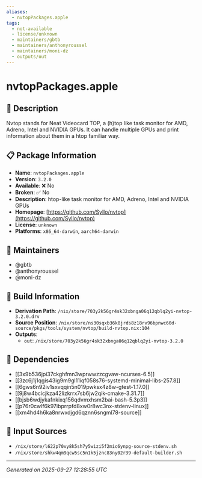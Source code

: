 ```yaml
---
aliases:
  - nvtopPackages.apple
tags:
  - not-available
  - license/unknown
  - maintainers/gbtb
  - maintainers/anthonyroussel
  - maintainers/moni-dz
  - outputs/out
---
```


# nvtopPackages.apple

## 📝 Description

Nvtop stands for Neat Videocard TOP, a (h)top like task monitor for AMD, Adreno, Intel and NVIDIA GPUs.
It can handle multiple GPUs and print information about them in a htop familiar way.


## 📋 Package Information

- **Name**: `nvtopPackages.apple`
- **Version**: `3.2.0`
- **Available**: ❌ No
- **Broken**: ✅ No
- **Description**: htop-like task monitor for AMD, Adreno, Intel and NVIDIA GPUs
- **Homepage**: [https://github.com/Syllo/nvtop](https://github.com/Syllo/nvtop)
- **License**: `unknown`
- **Platforms**: `x86_64-darwin`, `aarch64-darwin`
## 👥 Maintainers

- @gbtb
- @anthonyroussel
- @moni-dz


## 🔧 Build Information

- **Derivation Path**: `/nix/store/703y2k56gr4sk32xbnga06q12qblq2yi-nvtop-3.2.0.drv`
- **Source Position**: `/nix/store/ns30sqxb36k8jrds8z18rv96bpnwc60d-source/pkgs/tools/system/nvtop/build-nvtop.nix:104`
- **Outputs**:
  - `out`:  `/nix/store/703y2k56gr4sk32xbnga06q12qblq2yi-nvtop-3.2.0`

## 🔗 Dependencies

- [[3x9b536jpi37ckghfmn3wprwwzzcgvaw-ncurses-6.5]]
- [[3zc6j1j1qgis43ig9m9gl11iqf058s76-systemd-minimal-libs-257.8]]
- [[6gws6n92iv1sxvqqin5n019pwksx4z8w-gtest-1.17.0]]
- [[9j8w4bcicjkza42lizkrrx7sb6jw2qik-cmake-3.31.7]]
- [[bjsb6wdjykafnkixq156qdvmxhsm2bai-bash-5.3p3]]
- [[p76r0cwlf6k97ibprrpfd8xw0r8wc3nx-stdenv-linux]]
- [[xm4hd4h6ka8nrwxdjgd6qznn6sngml78-source]]

## 📁 Input Sources

- `/nix/store/l622p70vy8k5sh7y5wizi5f2mic6ynpg-source-stdenv.sh`
- `/nix/store/shkw4qm9qcw5sc5n1k5jznc83ny02r39-default-builder.sh`

---
*Generated on 2025-09-27 12:28:55 UTC*
